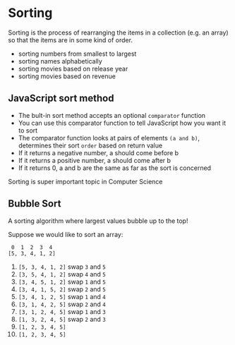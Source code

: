 # Sorting

Sorting is the process of rearranging the items in a collection (e.g. an array) so that the items are in some kind of order.

- sorting numbers from smallest to largest
- sorting names alphabetically
- sorting movies based on release year
- sorting movies based on revenue

## JavaScript sort method

- The bult-in sort method accepts an optional `comparator` function
- You can use this comparator function to tell JavaScript how you want it to sort
- The comparator function looks at pairs of elements `(a and b)`, determines their sort `order` based on return value
- If it returns a negative number, a should come before b
- If it returns a positive number, a should come after b
- If it returns 0, a and b are the same as far as the sort is concerned

Sorting is super important topic in Computer Science

## Bubble Sort

A sorting algorithm where largest values bubble up to the top!

Suppose we would like to sort an array:

```
 0  1  2  3  4
[5, 3, 4, 1, 2]
```

1. `[5, 3, 4, 1, 2]`
   swap `3` and `5`
2. `[3, 5, 4, 1, 2]`
   swap `4` and `5`
3. `[3, 4, 5, 1, 2]`
   swap `1` and `5`
4. `[3, 4, 1, 5, 2]`
   swap `2` and `5`
5. `[3, 4, 1, 2, 5]`
   swap `1` and `4`
6. `[3, 1, 4, 2, 5]`
   swap `2` and `4`
7. `[3, 1, 2, 4, 5]`
   swap `1` and `3`
8. `[1, 3, 2, 4, 5]`
   swap `2` and `3`
9. `[1, 2, 3, 4, 5]`
10. `[1, 2, 3, 4, 5]`
